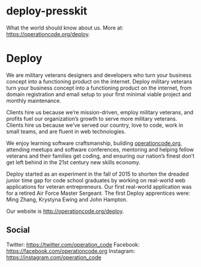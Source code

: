 # deploy-presskit
What the world should know about us. More at: https://operationcode.org/deploy.

# Deploy
We are military veterans designers and developers who turn your business concept into a functioning product on the internet. Deploy military veterans turn your business concept into a functioning product on the internet, from domain registration and email setup to your first minimal viable project and monthly maintenance.

Clients hire us because we’re mission-driven, employ military veterans, and profits fuel our organization’s growth to serve more military veterans. Clients hire us because we’ve served our country, love to code, work in small teams, and are fluent in web technologies.

We enjoy learning software craftsmanship, building [operationcode.org](https://operationcode.org), attending meetups and software conferences, mentoring and helping fellow veterans and their families get coding, and ensuring our nation’s finest don’t get left behind in the 21st century new skills economy.

Deploy started as an experiment in the fall of 2015 to shorten the dreaded junior time gap for code school graduates by working on real-world web applications for veteran entrepreneurs. Our first real-world application was for a retired Air Force Master Sergeant. The first Deploy apprentices were: Ming Zhang, Krystyna Ewing and John Hampton.

Our website is http://operationcode.org/deploy.

## Social

Twitter: https://twitter.com/operation_code
Facebook: https://facebook.com/operationcode.org
Instagram: https://instagram.com/operation_code
